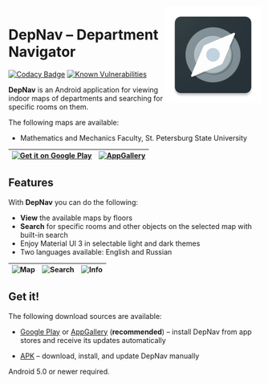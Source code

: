 <img src="app/src/main/res/mipmap-xxxhdpi/ic_launcher.png" align="right" height="192" alt="App icon"/>

# DepNav – Department Navigator

[![Codacy Badge](https://app.codacy.com/project/badge/Grade/c24bf04feb8840ebb9a6fea2f0389020)](https://www.codacy.com/gh/TimPushkin/DepNav/dashboard?utm_source=github.com&amp;utm_medium=referral&amp;utm_content=TimPushkin/DepNav&amp;utm_campaign=Badge_Grade)
[![Known Vulnerabilities](https://snyk.io/test/github/TimPushkin/DepNav/badge.svg)](https://snyk.io/test/github/TimPushkin/DepNav)

**DepNav** is an Android application for viewing indoor maps of departments and searching for
specific rooms on them.

The following maps are available:

- Mathematics and Mechanics Faculty, St. Petersburg State University

| [<img src="https://play.google.com/intl/en_us/badges/static/images/badges/en_badge_web_generic.png" alt="Get it on Google Play" height="80" />](https://play.google.com/store/apps/details?id=ru.spbu.depnav&utm_source=https%3A%2F%2Fgithub.com%2FTimPushkin%2FDepNav&pcampaignid=pcampaignidMKT-Other-global-all-co-prtnr-py-PartBadge-Mar2515-1) | [<img src="https://i.imgur.com/g5WjbFC.png" alt="AppGallery" height="80" />](https://appgallery.cloud.huawei.com/ag/n/app/C106717783?channelId=GitHub+repository&id=05d3f9cea9c44d829cd43b9f79593c88&s=A358D75497B3480E158A47713DE08E03B4047FD6FD5F2DA45C7AF9D9B5410F64&detailType=0&v=&callType=AGDLINK&installType=0000) |
|:---------------------------------------------------------------------------------------------------------------------------------------------------------------------------------------------------------------------------------------------------------------------------------------------------------------------------------------------------:|:--------------------------------------------------------------------------------------------------------------------------------------------------------------------------------------------------------------------------------------------------------------------------------------------------------------------------:|

## Features

With **DepNav** you can do the following:

- **View** the available maps by floors
- **Search** for specific rooms and other objects on the selected map with built-in search
- Enjoy Material UI 3 in selectable light and dark themes
- Two languages available: English and Russian

| ![Map](https://i.imgur.com/GwPuEbP.png) | ![Search](https://i.imgur.com/TLdCu6j.png) | ![Info](https://i.imgur.com/eXqWBcr.png) |
|:---------------------------------------:|:------------------------------------------:|:----------------------------------------:|

## Get it!

The following download sources are available:

- [Google Play](https://play.google.com/store/apps/details?id=ru.spbu.depnav&utm_source=https%3A%2F%2Fgithub.com%2FTimPushkin%2FDepNav)
  or [AppGallery](https://appgallery.cloud.huawei.com/ag/n/app/C106717783?channelId=GitHub+repository&id=05d3f9cea9c44d829cd43b9f79593c88&s=A358D75497B3480E158A47713DE08E03B4047FD6FD5F2DA45C7AF9D9B5410F64&detailType=0&v=&callType=AGDLINK&installType=0000)
  (**recommended**) – install DepNav from app stores and receive its updates automatically

- [APK](https://github.com/TimPushkin/DepNav/releases) – download, install, and update DepNav manually

Android 5.0 or newer required.
